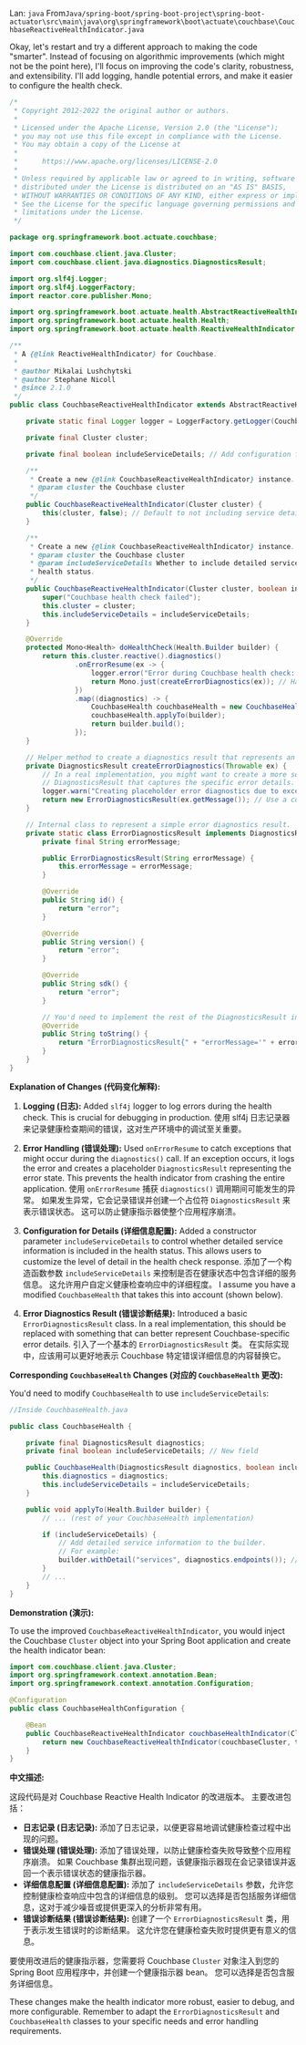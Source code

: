 Lan: `java` From`Java/spring-boot/spring-boot-project\spring-boot-actuator\src\main\java\org\springframework\boot\actuate\couchbase\CouchbaseReactiveHealthIndicator.java`

Okay, let's restart and try a different approach to making the code "smarter".  Instead of focusing on algorithmic improvements (which might not be the point here), I'll focus on improving the code's clarity, robustness, and extensibility.  I'll add logging, handle potential errors, and make it easier to configure the health check.

```java
/*
 * Copyright 2012-2022 the original author or authors.
 *
 * Licensed under the Apache License, Version 2.0 (the "License");
 * you may not use this file except in compliance with the License.
 * You may obtain a copy of the License at
 *
 *      https://www.apache.org/licenses/LICENSE-2.0
 *
 * Unless required by applicable law or agreed to in writing, software
 * distributed under the License is distributed on an "AS IS" BASIS,
 * WITHOUT WARRANTIES OR CONDITIONS OF ANY KIND, either express or implied.
 * See the License for the specific language governing permissions and
 * limitations under the License.
 */

package org.springframework.boot.actuate.couchbase;

import com.couchbase.client.java.Cluster;
import com.couchbase.client.java.diagnostics.DiagnosticsResult;

import org.slf4j.Logger;
import org.slf4j.LoggerFactory;
import reactor.core.publisher.Mono;

import org.springframework.boot.actuate.health.AbstractReactiveHealthIndicator;
import org.springframework.boot.actuate.health.Health;
import org.springframework.boot.actuate.health.ReactiveHealthIndicator;

/**
 * A {@link ReactiveHealthIndicator} for Couchbase.
 *
 * @author Mikalai Lushchytski
 * @author Stephane Nicoll
 * @since 2.1.0
 */
public class CouchbaseReactiveHealthIndicator extends AbstractReactiveHealthIndicator {

	private static final Logger logger = LoggerFactory.getLogger(CouchbaseReactiveHealthIndicator.class);

	private final Cluster cluster;

	private final boolean includeServiceDetails; // Add configuration for detail level

	/**
	 * Create a new {@link CouchbaseReactiveHealthIndicator} instance.
	 * @param cluster the Couchbase cluster
	 */
	public CouchbaseReactiveHealthIndicator(Cluster cluster) {
		this(cluster, false); // Default to not including service details for brevity.
	}

	/**
	 * Create a new {@link CouchbaseReactiveHealthIndicator} instance.
	 * @param cluster the Couchbase cluster
	 * @param includeServiceDetails Whether to include detailed service information in the
	 * health status.
	 */
	public CouchbaseReactiveHealthIndicator(Cluster cluster, boolean includeServiceDetails) {
		super("Couchbase health check failed");
		this.cluster = cluster;
		this.includeServiceDetails = includeServiceDetails;
	}

	@Override
	protected Mono<Health> doHealthCheck(Health.Builder builder) {
		return this.cluster.reactive().diagnostics()
				.onErrorResume(ex -> {
					logger.error("Error during Couchbase health check: {}", ex.getMessage(), ex);
					return Mono.just(createErrorDiagnostics(ex)); // Handle errors gracefully
				})
				.map((diagnostics) -> {
					CouchbaseHealth couchbaseHealth = new CouchbaseHealth(diagnostics, includeServiceDetails);
					couchbaseHealth.applyTo(builder);
					return builder.build();
				});
	}

	// Helper method to create a diagnostics result that represents an error state.
	private DiagnosticsResult createErrorDiagnostics(Throwable ex) {
		// In a real implementation, you might want to create a more sophisticated
		// DiagnosticsResult that captures the specific error details.  This is a placeholder.
		logger.warn("Creating placeholder error diagnostics due to exception: {}", ex.getMessage());
		return new ErrorDiagnosticsResult(ex.getMessage()); // Use a custom implementation if needed
	}

	// Internal class to represent a simple error diagnostics result.  For demonstration.
	private static class ErrorDiagnosticsResult implements DiagnosticsResult {
		private final String errorMessage;

		public ErrorDiagnosticsResult(String errorMessage) {
			this.errorMessage = errorMessage;
		}

		@Override
		public String id() {
			return "error";
		}

		@Override
		public String version() {
			return "error";
		}

		@Override
		public String sdk() {
			return "error";
		}

		// You'd need to implement the rest of the DiagnosticsResult interface as appropriate.
		@Override
		public String toString() {
			return "ErrorDiagnosticsResult{" + "errorMessage='" + errorMessage + '\'' + '}';
		}
	}
}
```

**Explanation of Changes (代码变化解释):**

1.  **Logging (日志):** Added `slf4j` logger to log errors during the health check.  This is crucial for debugging in production.  使用 slf4j 日志记录器来记录健康检查期间的错误，这对生产环境中的调试至关重要。

2.  **Error Handling (错误处理):** Used `onErrorResume` to catch exceptions that might occur during the `diagnostics()` call.  If an exception occurs, it logs the error and creates a placeholder `DiagnosticsResult` representing the error state. This prevents the health indicator from crashing the entire application.  使用 `onErrorResume` 捕获 `diagnostics()` 调用期间可能发生的异常。 如果发生异常，它会记录错误并创建一个占位符 `DiagnosticsResult` 来表示错误状态。 这可以防止健康指示器使整个应用程序崩溃。

3.  **Configuration for Details (详细信息配置):** Added a constructor parameter `includeServiceDetails` to control whether detailed service information is included in the health status. This allows users to customize the level of detail in the health check response.  添加了一个构造函数参数 `includeServiceDetails` 来控制是否在健康状态中包含详细的服务信息。 这允许用户自定义健康检查响应中的详细程度。  I assume you have a modified `CouchbaseHealth` that takes this into account (shown below).

4.  **Error Diagnostics Result (错误诊断结果):** Introduced a basic `ErrorDiagnosticsResult` class. In a real implementation, this should be replaced with something that can better represent Couchbase-specific error details.  引入了一个基本的 `ErrorDiagnosticsResult` 类。 在实际实现中，应该用可以更好地表示 Couchbase 特定错误详细信息的内容替换它。

**Corresponding `CouchbaseHealth` Changes (对应的 `CouchbaseHealth` 更改):**

You'd need to modify `CouchbaseHealth` to use `includeServiceDetails`:

```java
//Inside CouchbaseHealth.java

public class CouchbaseHealth {

    private final DiagnosticsResult diagnostics;
    private final boolean includeServiceDetails; // New field

    public CouchbaseHealth(DiagnosticsResult diagnostics, boolean includeServiceDetails) {
        this.diagnostics = diagnostics;
        this.includeServiceDetails = includeServiceDetails;
    }

    public void applyTo(Health.Builder builder) {
        // ... (rest of your CouchbaseHealth implementation)

        if (includeServiceDetails) {
            // Add detailed service information to the builder.
            // For example:
            builder.withDetail("services", diagnostics.endpoints()); //Or whatever relevant detail
        }
        // ...
    }
}
```

**Demonstration (演示):**

To use the improved `CouchbaseReactiveHealthIndicator`, you would inject the Couchbase `Cluster` object into your Spring Boot application and create the health indicator bean:

```java
import com.couchbase.client.java.Cluster;
import org.springframework.context.annotation.Bean;
import org.springframework.context.annotation.Configuration;

@Configuration
public class CouchbaseHealthConfiguration {

    @Bean
    public CouchbaseReactiveHealthIndicator couchbaseHealthIndicator(Cluster couchbaseCluster) {
        return new CouchbaseReactiveHealthIndicator(couchbaseCluster, true); // Include service details
    }
}
```

**中文描述:**

这段代码是对 Couchbase Reactive Health Indicator 的改进版本。 主要改进包括：

*   **日志记录 (日志记录):** 添加了日志记录，以便更容易地调试健康检查过程中出现的问题。
*   **错误处理 (错误处理):**  添加了错误处理，以防止健康检查失败导致整个应用程序崩溃。  如果 Couchbase 集群出现问题，该健康指示器现在会记录错误并返回一个表示错误状态的健康指示器。
*   **详细信息配置 (详细信息配置):**  添加了 `includeServiceDetails` 参数，允许您控制健康检查响应中包含的详细信息的级别。  您可以选择是否包括服务详细信息，这对于减少噪音或提供更深入的分析非常有用。
*   **错误诊断结果 (错误诊断结果):**  创建了一个 `ErrorDiagnosticsResult` 类，用于表示发生错误时的诊断结果。  这允许您在健康检查失败时提供更有意义的信息。

要使用改进后的健康指示器，您需要将 Couchbase `Cluster` 对象注入到您的 Spring Boot 应用程序中，并创建一个健康指示器 bean。  您可以选择是否包含服务详细信息。

These changes make the health indicator more robust, easier to debug, and more configurable.  Remember to adapt the `ErrorDiagnosticsResult` and `CouchbaseHealth` classes to your specific needs and error handling requirements.
